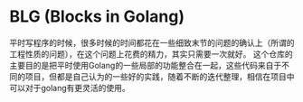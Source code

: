 # BLG (Blocks in Golang)

平时写程序的时候，很多时候的时间都花在一些细致末节的问题的确认上（所谓的工程性质的问题），在这个问题上花费的精力，其实只需要一次就好。
这个仓库的主要目的是把平时使用Golang的一些局部的功能整合在一起，这些代码来自于不同的项目，但都是自己认为的一些好的实践，随着不断的迭代整理，相信在项目中可以对于golang有更灵活的使用。
